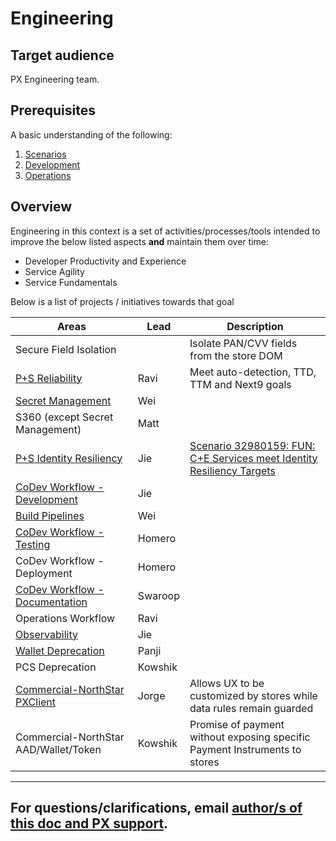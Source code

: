 # Engineering

## Target audience
PX Engineering team.

## Prerequisites
A basic understanding of the following:
1. [Scenarios](../scenarios/scenarios.md)
2. [Development](../development/development.md)
3. [Operations](../operations/operations.md)

## Overview
Engineering in this context is a set of activities/processes/tools intended to improve the below listed aspects **and** maintain them over time:
* Developer Productivity and Experience
* Service Agility
* Service Fundamentals

Below is a list of projects / initiatives towards that goal

|Areas|Lead|Description|
|-----|------|------|
|Secure Field Isolation||Isolate PAN/CVV fields from the store DOM|
|[P+S Reliability](reliability.md)|Ravi|Meet auto-detection, TTD, TTM and Next9 goals|
|[Secret Management](secret-management.md)|Wei|
|S360 (except Secret Management)|Matt|
|[P+S Identity Resiliency](identityresiliency.md)|Jie|[Scenario 32980159: FUN: C+E Services meet Identity Resiliency Targets](https://microsoft.visualstudio.com/OSGS/_workitems/edit/32980159)|
|[CoDev Workflow - Development](../contribution-guidelines.md)|Jie|
|[Build Pipelines](build-pipelines.md)|Wei|
|[CoDev Workflow - Testing](tests/tests.md)|Homero|
|CoDev Workflow - Deployment|Homero|
|[CoDev Workflow - Documentation](../development/doc-guidelines.md)|Swaroop|
|Operations Workflow|Ravi|
|[Observability](../operations/observability.md)|Jie|
|[Wallet Deprecation](walletdeprecation.md)|Panji|
|PCS Deprecation|Kowshik|
|[Commercial-NorthStar PXClient](pxclient.md)|Jorge|Allows UX to be customized by stores while data rules remain guarded|
|Commercial-NorthStar AAD/Wallet/Token|Kowshik|Promise of payment without exposing specific Payment Instruments to stores|

---
For questions/clarifications, email [author/s of this doc and PX support](mailto:kowshikpfte@microsoft.com?cc=PXSupport@microsoft.com&subject=Docs%20-%20engineering/overview.md).
---